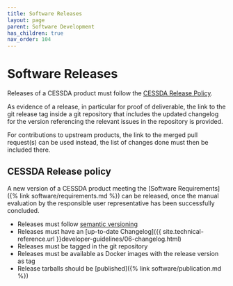 ```yaml
---
title: Software Releases
layout: page
parent: Software Development
has_children: true
nav_order: 104
---
```


# Software Releases

Releases of a CESSDA product must follow the [CESSDA Release Policy](#cessda-release-policy).

As evidence of a release, in particular for proof of deliverable,
the link to the git release tag inside a git repository
that includes the updated changelog for the version
referencing the relevant issues in the repository is provided.

For contributions to upstream products, the link to the merged pull request(s) can be used instead,
the list of changes done must then be included there.

## CESSDA Release policy

A new version of a CESSDA product meeting the [Software Requirements]({% link software/requirements.md %})
can be released, once the manual evaluation by the responsible user representative has been successfully concluded.

* Releases must follow [semantic versioning](https://semver.org/)
* Releases must have an [up-to-date Changelog]({{ site.technical-reference.url }}developer-guidelines/06-changelog.html)
* Releases must be tagged in the git repository
* Releases must be available as Docker images with the release version as tag
* Release tarballs should be [published]({% link software/publication.md %})
